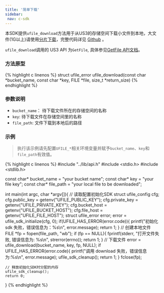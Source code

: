 ```yaml
--- 
title: '简单下载'
sidebar:
 nav: c-sdk
---
```




本SDK提供`ufile_download`方法用于从US3的存储空间下载小文件到本地，大文件(1G以上)请使用[分片下载](https://ucloud-us3.github.io/c-sdk/%E5%88%86%E7%89%87%E4%B8%8B%E8%BD%BD.html)，完整代码详见 [Github](https://github.com/ufilesdk-dev/ufile-csdk/blob/master/lib/ufile_download.c) 。

`ufile_download`调用的 US3 API 为`GetFile`, 具体参见[GetFile API文档](https://docs.ucloud.cn/api/ufile-api/get_file)。

### 方法原型

{% highlight c linenos %}
struct ufile_error ufile_download(const char *bucket_name, const char *key, FILE *file, size_t *return_size)
{% endhighlight %}

### 参数说明

- `bucket_name`： 待下载文件所在的存储空间的名称
- `key`: 待下载文件在存储空间里的名称
- `file_path`: 文件下载到本地后的路径

### 示例

> 执行该示例请先配置`UFILE_*`相关环境变量并赋予`bucket_name`、`key`和`file_path`有效值。

<div class="copyable" markdown="1">

{% highlight c linenos %}
#include "../lib/api.h"
#include <stdio.h>
#include <stdlib.h>

const char* bucket_name = "your bucket name";
const char* key = "your file key";
const char* file_path = "your local file to be downloaded";

int main(int argc, char *argv[]){
    // 读取配置初始化SDK
    struct ufile_config cfg;
    cfg.public_key = getenv("UFILE_PUBLIC_KEY");
    cfg.private_key = getenv("UFILE_PRIVATE_KEY");
    cfg.bucket_host = getenv("UFILE_BUCKET_HOST");
    cfg.file_host = getenv("UFILE_FILE_HOST");
    struct ufile_error error;
    error = ufile_sdk_initialize(cfg, 0);
    if(UFILE_HAS_ERROR(error.code)){
        printf("初始化 sdk 失败，错误信息为：%s\n", error.message);
        return 1;
    }
	// 创建本地文件
    FILE *fp = fopen(file_path, "wb");
    if (fp == NULL){
        fprintf(stderr, "打开文件失败, 错误信息为: %s\n", strerror(errno));
        return 1;
    }
    // 下载文件
    error = ufile_download(bucket_name, key, fp, NULL);
    if UFILE_HAS_ERROR(error.code){
        printf("调用 download 失败，错误信息为:%s\n", error.message);
        ufile_sdk_cleanup();
        return 1;
    }
    fclose(fp);
    
    // 释放初始化SDK时分配的内存
    ufile_sdk_cleanup();
    return 0;
}
{% endhighlight %}
</div>
